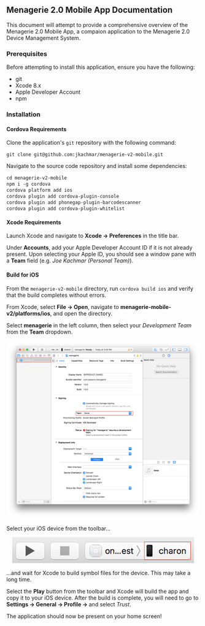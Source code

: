 ## Menagerie 2.0 Mobile App Documentation

This document will attempt to provide a comprehensive overview of the Menagerie
2.0 Mobile App, a compaion application to the Menagerie 2.0 Device Management
System.

### Prerequisites

Before attempting to install this application, ensure you have the following:

- git
- Xcode 8.x
- Apple Developer Account
- npm

### Installation

#### Cordova Requirements

Clone the application's `git` repository with the following command:

    git clone git@github.com:jkachmar/menagerie-v2-mobile.git

Navigate to the source code repository and install some dependencies:

    cd menagerie-v2-mobile
    npm i -g cordova
    cordova platform add ios
    cordova plugin add cordova-plugin-console
    cordova plugin add phonegap-plugin-barcodescanner
    cordova plugin add cordova-plugin-whitelist
    
#### Xcode Requirements

Launch Xcode and navigate to **Xcode -> Preferences** in the title bar.

Under **Accounts**, add your Apple Developer Account ID if it is not already
present. Upon selecting your Apple ID, you should see a window pane with a 
**Team** field (e.g. *Joe Kachmar (Personal Team)*).

#### Build for iOS

From the `menagerie-v2-mobile` directory, run `cordova build ios` and verify
that the build completes without errors.

From Xcode, select **File -> Open**, navigate to 
**menagerie-mobile-v2/platforms/ios**, and open the directory.

Select **menagerie** in the left column, then select your *Development Team* 
from the **Team** dropdown.

<div style="text-align:center"><img src="xcode-signing.png"/></div>

Select your iOS device from the toolbar...

<div style="text-align:center"><img src="xcode-toolbar.png"/></div>

...and wait for Xcode to build symbol files for the device. This may take
a long time.

Select the **Play** button from the toolbar and Xcode will build the app and
copy it to your iOS device. After the build is complete, you will need to go to
**Settings -> General -> Profile -> <Your Developer Id>** and select *Trust*.

The application should now be present on your home screen!
